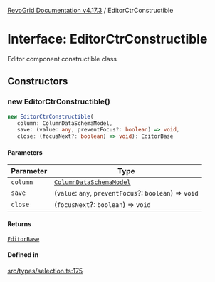 [RevoGrid Documentation v4.17.3](README.md) / EditorCtrConstructible

# Interface: EditorCtrConstructible

Editor component constructible class

## Constructors

### new EditorCtrConstructible()

```ts
new EditorCtrConstructible(
   column: ColumnDataSchemaModel, 
   save: (value: any, preventFocus?: boolean) => void, 
   close: (focusNext?: boolean) => void): EditorBase
```

#### Parameters

| Parameter | Type |
| ------ | ------ |
| `column` | [`ColumnDataSchemaModel`](Interface.ColumnDataSchemaModel.md) |
| `save` | (`value`: `any`, `preventFocus`?: `boolean`) => `void` |
| `close` | (`focusNext`?: `boolean`) => `void` |

#### Returns

[`EditorBase`](Interface.EditorBase.md)

#### Defined in

[src/types/selection.ts:175](https://github.com/revolist/revogrid/blob/2ad9a56a428342a01bbb7a115a581a401dbe3fef/src/types/selection.ts#L175)
